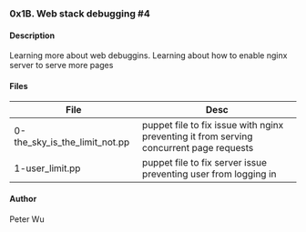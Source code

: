 ### 0x1B. Web stack debugging #4

#### Description
Learning more about web debuggins.  Learning about
how to enable nginx server to serve more pages 


#### Files
File | Desc
---|---
0-the\_sky\_is\_the\_limit\_not.pp | puppet file to fix issue with nginx preventing it from serving concurrent page requests
1-user\_limit.pp | puppet file to fix server issue preventing user from logging in

#### Author
Peter Wu
